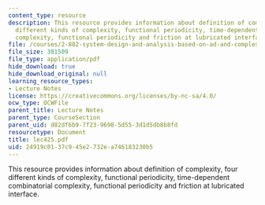 ```yaml
---
content_type: resource
description: This resource provides information about definition of complexity, four
  different kinds of complexity, functional periodicity, time-dependent combinatorial
  complexity, functional periodicity and friction at lubricated interface.
file: /courses/2-882-system-design-and-analysis-based-on-ad-and-complexity-theories-spring-2005/24919c0137c945e2732ea746183230b5_lec425.pdf
file_size: 381509
file_type: application/pdf
hide_download: true
hide_download_original: null
learning_resource_types:
- Lecture Notes
license: https://creativecommons.org/licenses/by-nc-sa/4.0/
ocw_type: OCWFile
parent_title: Lecture Notes
parent_type: CourseSection
parent_uid: d82df6b9-7f23-9698-5d55-3d1d5db8b8fd
resourcetype: Document
title: lec425.pdf
uid: 24919c01-37c9-45e2-732e-a746183230b5
---
```

This resource provides information about definition of complexity, four different kinds of complexity, functional periodicity, time-dependent combinatorial complexity, functional periodicity and friction at lubricated interface.
